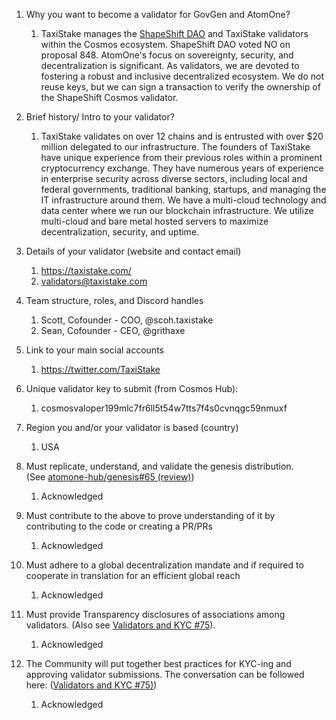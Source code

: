 1. Why you want to become a validator for GovGen and AtomOne?
    
    1. TaxiStake manages the [ShapeShift DAO](https://www.mintscan.io/cosmos/validators/cosmosvaloper199mlc7fr6ll5t54w7tts7f4s0cvnqgc59nmuxf) and TaxiStake validators within the Cosmos ecosystem. ShapeShift DAO voted NO on proposal 848. AtomOne's focus on sovereignty, security, and decentralization is significant. As validators, we are devoted to fostering a robust and inclusive decentralized ecosystem. We do not reuse keys, but we can sign a transaction to verify the ownership of the ShapeShift Cosmos validator.
    
2. Brief history/ Intro to your validator?
    1. TaxiStake validates on over 12 chains and is entrusted with over $20 million delegated to our infrastructure. The founders of TaxiStake have unique experience from their previous roles within a prominent cryptocurrency exchange. They have numerous years of experience in enterprise security across diverse sectors, including local and federal governments, traditional banking, startups, and managing the IT infrastructure around them. We have a multi-cloud technology and data center where we run our blockchain infrastructure. We utilize multi-cloud and bare metal hosted servers to maximize decentralization, security, and uptime.

3. Details of your validator (website and contact email)
    1. https://taxistake.com/
    2. [validators@taxistake.com](mailto:validators@taxistake.com)

4. Team structure, roles, and Discord handles
    1. Scott, Cofounder - COO, @scoh.taxistake 
    2. Sean, Cofounder - CEO, @grithaxe 

5. Link to your main social accounts
    1. https://twitter.com/TaxiStake 

6. Unique validator key to submit (from Cosmos Hub):
    1. cosmosvaloper199mlc7fr6ll5t54w7tts7f4s0cvnqgc59nmuxf

7. Region you and/or your validator is based (country)
    1. USA 

8. Must replicate, understand, and validate the genesis distribution. (See [atomone-hub/genesis#65 (review)](https://github.com/atomone-hub/genesis/pull/65#pullrequestreview-1775992431))
    1. Acknowledged 

9. Must contribute to the above to prove understanding of it by contributing to the code or creating a PR/PRs 
    1. Acknowledged 

10. Must adhere to a global decentralization mandate and if required to cooperate in translation for an efficient global reach
    1. Acknowledged 
11. Must provide Transparency disclosures of associations among validators. (Also see [Validators and KYC #75](https://github.com/atomone-hub/genesis/issues/75#issue-2034573094)).
    1. Acknowledged 

12. The Community will put together best practices for KYC-ing and approving validator submissions. The conversation can be followed here: ([Validators and KYC #75)](https://github.com/atomone-hub/genesis/issues/75#issue-2034573094))
    1. Acknowledged
    
